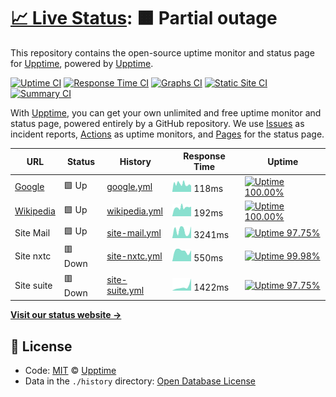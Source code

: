 # [📈 Live Status](https://demo.upptime.js.org): <!--live status--> **🟧 Partial outage**

This repository contains the open-source uptime monitor and status page for [Upptime](https://upptime.js.org), powered by [Upptime](https://github.com/upptime/upptime).

[![Uptime CI](https://github.com/koj-co/upptime/workflows/Uptime%20CI/badge.svg)](https://github.com/koj-co/upptime/actions?query=workflow%3A%22Uptime+CI%22)
[![Response Time CI](https://github.com/koj-co/upptime/workflows/Response%20Time%20CI/badge.svg)](https://github.com/koj-co/upptime/actions?query=workflow%3A%22Response+Time+CI%22)
[![Graphs CI](https://github.com/koj-co/upptime/workflows/Graphs%20CI/badge.svg)](https://github.com/koj-co/upptime/actions?query=workflow%3A%22Graphs+CI%22)
[![Static Site CI](https://github.com/koj-co/upptime/workflows/Static%20Site%20CI/badge.svg)](https://github.com/koj-co/upptime/actions?query=workflow%3A%22Static+Site+CI%22)
[![Summary CI](https://github.com/koj-co/upptime/workflows/Summary%20CI/badge.svg)](https://github.com/koj-co/upptime/actions?query=workflow%3A%22Summary+CI%22)

With [Upptime](https://upptime.js.org), you can get your own unlimited and free uptime monitor and status page, powered entirely by a GitHub repository. We use [Issues](https://github.com/upptime/upptime/issues) as incident reports, [Actions](https://github.com/upptime/upptime/actions) as uptime monitors, and [Pages](https://demo.upptime.js.org) for the status page.

<!--start: status pages-->
<!-- This summary is generated by Upptime (https://github.com/upptime/upptime) -->
<!-- Do not edit this manually, your changes will be overwritten -->

| URL                                   | Status  | History                                                                                         | Response Time                                                                    | Uptime                                                                                                                                                                                                                        |
| ------------------------------------- | ------- | ----------------------------------------------------------------------------------------------- | -------------------------------------------------------------------------------- | ----------------------------------------------------------------------------------------------------------------------------------------------------------------------------------------------------------------------------- |
| [Google](https://www.google.com)      | 🟩 Up   | [google.yml](https://github.com/fmmaia/fmAtAllUptime/commits/master/history/google.yml)         | <img alt="Response time graph" src="./graphs/google.png" height="20"> 118ms      | [![Uptime 100.00%](https://img.shields.io/endpoint?url=https%3A%2F%2Fraw.githubusercontent.com%2Ffmmaia%2FfmAtAllUptime%2Fmaster%2Fapi%2Fgoogle%2Fuptime.json)](https://fmmaia.github.io/fmAtAllUptime/history/google)        |
| [Wikipedia](https://en.wikipedia.org) | 🟩 Up   | [wikipedia.yml](https://github.com/fmmaia/fmAtAllUptime/commits/master/history/wikipedia.yml)   | <img alt="Response time graph" src="./graphs/wikipedia.png" height="20"> 192ms   | [![Uptime 100.00%](https://img.shields.io/endpoint?url=https%3A%2F%2Fraw.githubusercontent.com%2Ffmmaia%2FfmAtAllUptime%2Fmaster%2Fapi%2Fwikipedia%2Fuptime.json)](https://fmmaia.github.io/fmAtAllUptime/history/wikipedia)  |
| Site Mail                             | 🟩 Up   | [site-mail.yml](https://github.com/fmmaia/fmAtAllUptime/commits/master/history/site-mail.yml)   | <img alt="Response time graph" src="./graphs/site-mail.png" height="20"> 3241ms  | [![Uptime 97.75%](https://img.shields.io/endpoint?url=https%3A%2F%2Fraw.githubusercontent.com%2Ffmmaia%2FfmAtAllUptime%2Fmaster%2Fapi%2Fsite-mail%2Fuptime.json)](https://fmmaia.github.io/fmAtAllUptime/history/site-mail)   |
| Site nxtc                             | 🟥 Down | [site-nxtc.yml](https://github.com/fmmaia/fmAtAllUptime/commits/master/history/site-nxtc.yml)   | <img alt="Response time graph" src="./graphs/site-nxtc.png" height="20"> 550ms   | [![Uptime 99.98%](https://img.shields.io/endpoint?url=https%3A%2F%2Fraw.githubusercontent.com%2Ffmmaia%2FfmAtAllUptime%2Fmaster%2Fapi%2Fsite-nxtc%2Fuptime.json)](https://fmmaia.github.io/fmAtAllUptime/history/site-nxtc)   |
| Site suite                            | 🟥 Down | [site-suite.yml](https://github.com/fmmaia/fmAtAllUptime/commits/master/history/site-suite.yml) | <img alt="Response time graph" src="./graphs/site-suite.png" height="20"> 1422ms | [![Uptime 97.75%](https://img.shields.io/endpoint?url=https%3A%2F%2Fraw.githubusercontent.com%2Ffmmaia%2FfmAtAllUptime%2Fmaster%2Fapi%2Fsite-suite%2Fuptime.json)](https://fmmaia.github.io/fmAtAllUptime/history/site-suite) |

<!--end: status pages-->

[**Visit our status website →**](https://demo.upptime.js.org)

## 📄 License

- Code: [MIT](./LICENSE) © [Upptime](https://upptime.js.org)
- Data in the `./history` directory: [Open Database License](https://opendatacommons.org/licenses/odbl/1-0/)
